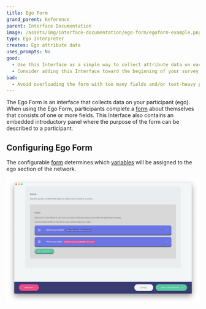 ```yaml
---
title: Ego Form
grand_parent: Reference
parent: Interface Documentation
image: /assets/img/interface-documentation/ego-form/egoform-example.png
type: Ego Interpreter
creates: Ego attribute data
uses_prompts: No
good:
  - Use this Interface as a simple way to collect attribute data on each participant in your study.
  - Consider adding this Interface toward the beginning of your survey to capture data on your participant before asking them to provide data on the individuals in their network.
bad: 
  - Avoid overloading the form with too many fields and/or text-heavy prompts which make the Interface burdensome to complete.
---
```


The Ego Form is an interface that collects data on your participant (ego). When using the Ego Form, participants complete a [form](../key-concepts/forms.md) about themselves that consists of one or more fields. This Interface also contains an embedded introductory panel where the purpose of the form can be described to a participant.

## Configuring Ego Form

The configurable [form](../key-concepts/forms.md) determines which [variables](../variable-types.md) will be assigned to the ego section of the network.

![Image](/assets/img/interface-documentation/ego-form/architect-ego-form.png)
